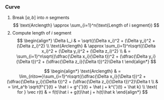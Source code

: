 ### Curve

1. Break $[a, b]$ into $n$ segments
$$
    \text{Arclength} \approx \sum_{i=1}^n(\text{Length of i segment})
$$
2. Compute length of $i$ segment
$$
    \begin{align*}
        \Delta L_i & = \sqrt{(\Delta x_i)^2 + (\Delta y_i)^2 + (\Delta z_i)^2} \\ \text{Arclength} & \approx \sum_{i=1}^n\sqrt{(\Delta x_i)^2 + (\Delta y_i)^2 + (\Delta z_i)^2} \\ & = \sum_{i=1}^n\sqrt{(\dfrac{\Delta x_i}{\Delta t})^2 + (\dfrac{\Delta y_i}{\Delta t})^2 + (\dfrac{\Delta z_i}{\Delta t})^2}\Delta t
    \end{align*}
$$

$$
    \begin{align*}
        \text{Arclength} & = \lim_{n\to∞}\sum_{i=1}^n\sqrt{(\dfrac{\Delta x_i}{\Delta t})^2 + (\dfrac{\Delta y_i}{\Delta t})^2 + (\dfrac{\Delta z_i}{\Delta t})^2}\Delta t \\ & = \int_a^b \sqrt{f^{'}(t) + \hat i + g^{'}(t) + \hat j + k^{'}(t) + \hat k} \\ \text{ for } \vec r(t) & = f(t)\hat i + g(t)\hat j + h(t)\hat k
     \end{align*}
$$